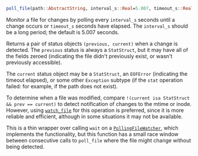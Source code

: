 ```julia
poll_file(path::AbstractString, interval_s::Real=5.007, timeout_s::Real=-1) -> (previous::StatStruct, current)
```

Monitor a file for changes by polling every `interval_s` seconds until a change occurs or `timeout_s` seconds have elapsed. The `interval_s` should be a long period; the default is 5.007 seconds.

Returns a pair of status objects `(previous, current)` when a change is detected. The `previous` status is always a `StatStruct`, but it may have all of the fields zeroed (indicating the file didn't previously exist, or wasn't previously accessible).

The `current` status object may be a `StatStruct`, an `EOFError` (indicating the timeout elapsed), or some other `Exception` subtype (if the `stat` operation failed: for example, if the path does not exist).

To determine when a file was modified, compare `!(current isa StatStruct && prev == current)` to detect notification of changes to the mtime or inode. However, using [`watch_file`](@ref) for this operation is preferred, since it is more reliable and efficient, although in some situations it may not be available.

This is a thin wrapper over calling `wait` on a [`PollingFileWatcher`](@ref), which implements the functionality, but this function has a small race window between consecutive calls to `poll_file` where the file might change without being detected.
